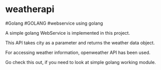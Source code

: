 # weatherapi 
#Golang 
#GOLANG
#webservice using golang

A simple golang WebService is implemented in this project.

This API takes city as a parameter and returns the weather data object.

For accessing weather information, openweather API has been used.

Go check this out, if you need to look at simple golang working module.

